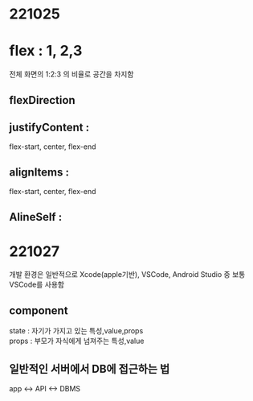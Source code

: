# 221025
# flex :  1, 2,3
전체 화면의 1:2:3 의 비율로 공간을 차지함

## flexDirection

## justifyContent : 
flex-start, center, flex-end
## alignItems : 
flex-start, center, flex-end

## AlineSelf :


# 221027
개발 환경은 일반적으로 Xcode(apple기반), VSCode, Android Studio 중 보통 VSCode를 사용함

## component
state : 자기가 가지고 있는 특성,value,props  
props : 부모가 자식에게 넘져주는 특성,value

## 일반적인 서버에서 DB에 접근하는 법
app <->  API <-> DBMS